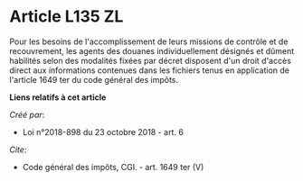 # Article L135 ZL

Pour les besoins de l'accomplissement de leurs missions de contrôle et de recouvrement, les agents des douanes
individuellement désignés et dûment habilités selon des modalités fixées par décret disposent d'un droit d'accès direct aux
informations contenues dans les fichiers tenus en application de l'article 1649 ter du code général des impôts.

**Liens relatifs à cet article**

_Créé par_:

  - Loi n°2018-898 du 23 octobre 2018 - art. 6

_Cite_:

  - Code général des impôts, CGI. - art. 1649 ter (V)
